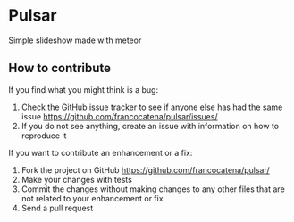 # Pulsar

Simple slideshow made with meteor

## How to contribute

If you find what you might think is a bug:

1. Check the GitHub issue tracker to see if anyone else has had the same issue
   https://github.com/francocatena/pulsar/issues/
2. If you do not see anything, create an issue with information on how to reproduce it

If you want to contribute an enhancement or a fix:

1. Fork the project on GitHub
   https://github.com/francocatena/pulsar/
2. Make your changes with tests
3. Commit the changes without making changes to any other files that are not related to your enhancement or fix
4. Send a pull request
